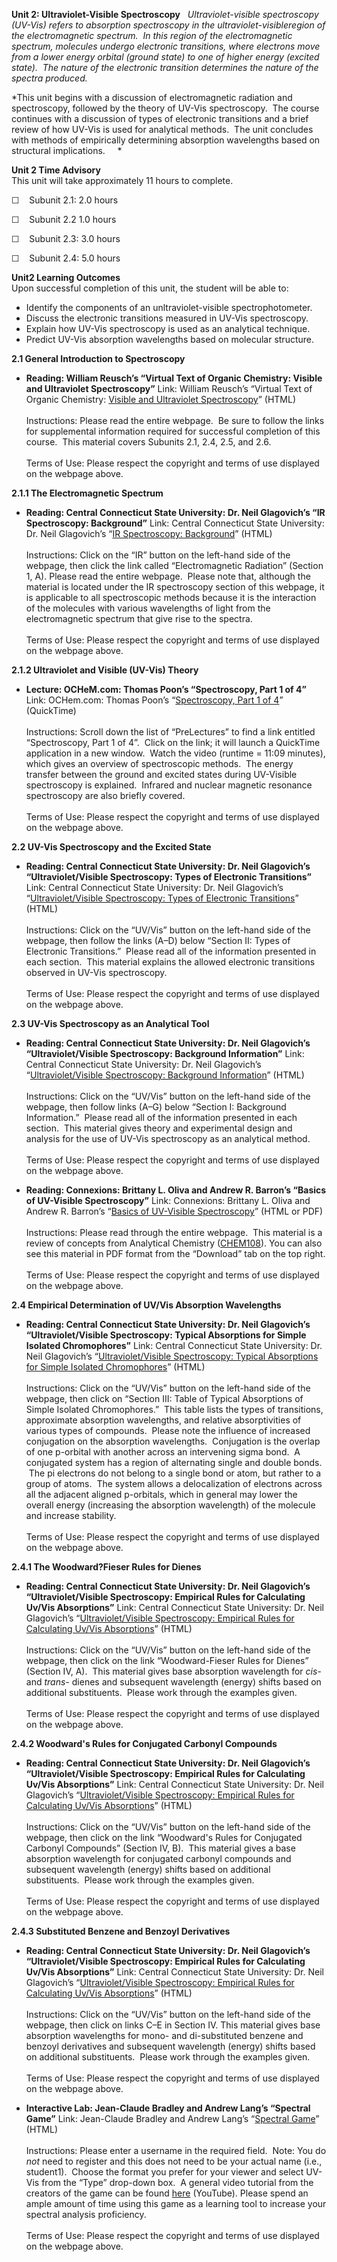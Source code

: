 **Unit 2: Ultraviolet-Visible Spectroscopy** <span id="2"></span> 
*Ultraviolet-visible spectroscopy (UV-Vis) refers to* *absorption
spectroscopy* *in the ultraviolet-visibleregion of the electromagnetic
spectrum.  In this region of the electromagnetic spectrum,
molecules* *undergo* *electronic transitions, where electrons move from
a lower energy orbital (ground state) to one of higher energy (excited
state).  The nature of the electronic transition determines the nature
of the spectra produced.*  
  
 *This unit begins with a discussion of electromagnetic radiation and
spectroscopy, followed by the theory of UV-Vis spectroscopy.  The course
continues with a discussion of types of electronic transitions and a
brief review of how UV-Vis is used for analytical methods.  The unit
concludes with methods of empirically determining absorption wavelengths
based on structural implications.     *

**Unit 2 Time Advisory**  
This unit will take approximately 11 hours to complete.  
  
 ☐    Subunit 2.1: 2.0 hours  
  
 ☐    Subunit 2.2 1.0 hours  
  
 ☐    Subunit 2.3: 3.0 hours  
  
 ☐    Subunit 2.4: 5.0 hours

**Unit2 Learning Outcomes**  
Upon successful completion of this unit, the student will be able to:  
  
-   Identify the components of an unltraviolet-visible
    spectrophotometer.
-   Discuss the electronic transitions measured in UV-Vis spectroscopy.
-   Explain how UV-Vis spectroscopy is used as an analytical technique.
-   Predict UV-Vis absorption wavelengths based on molecular structure.

**2.1 General Introduction to Spectroscopy** <span id="2.1"></span> 
-   **Reading: William Reusch’s “Virtual Text of Organic Chemistry:
    Visible and Ultraviolet Spectroscopy”**
    Link: William Reusch’s “Virtual Text of Organic Chemistry: [Visible
    and Ultraviolet
    Spectroscopy](http://www2.chemistry.msu.edu/faculty/reusch/VirtTxtJml/Spectrpy/UV-Vis/spectrum.htm#uv1)”
    (HTML)  
        
     Instructions: Please read the entire webpage.  Be sure to follow
    the links for supplemental information required for successful
    completion of this course.  This material covers Subunits 2.1, 2.4,
    2.5, and 2.6.   
        
     Terms of Use: Please respect the copyright and terms of use
    displayed on the webpage above.

**2.1.1 The Electromagnetic Spectrum** <span id="2.1.1"></span> 
-   **Reading: Central Connecticut State University: Dr. Neil
    Glagovich’s “IR Spectroscopy: Background”**
    Link: Central Connecticut State University: Dr. Neil Glagovich’s
    “[IR Spectroscopy:
    Background](http://www.chemistry.ccsu.edu/glagovich/teaching/316/index.html)”
    (HTML)  
        
     Instructions: Click on the “IR” button on the left-hand side of the
    webpage, then click the link called “Electromagnetic Radiation”
    (Section 1, A). Please read the entire webpage.  Please note that,
    although the material is located under the IR spectroscopy section
    of this webpage, it is applicable to all spectroscopic methods
    because it is the interaction of the molecules with various
    wavelengths of light from the electromagnetic spectrum that give
    rise to the spectra.  
        
     Terms of Use: Please respect the copyright and terms of use
    displayed on the webpage above.

**2.1.2 Ultraviolet and Visible (UV-Vis) Theory** <span
id="2.1.2"></span> 
-   **Lecture: OCHeM.com: Thomas Poon’s “Spectroscopy, Part 1 of 4”**
    Link: OCHem.com: Thomas Poon’s “[Spectroscopy, Part 1 of
    4](http://ochem.jsd.claremont.edu/tutorials.htm)” (QuickTime)  
        
     Instructions: Scroll down the list of “PreLectures” to find a link
    entitled “Spectroscopy, Part 1 of 4”.  Click on the link; it will
    launch a QuickTime application in a new window.  Watch the video
    (runtime = 11:09 minutes), which gives an overview of spectroscopic
    methods.  The energy transfer between the ground and excited states
    during UV-Visible spectroscopy is explained.  Infrared and nuclear
    magnetic resonance spectroscopy are also briefly covered.  
        
     Terms of Use: Please respect the copyright and terms of use
    displayed on the webpage above.

**2.2 UV-Vis Spectroscopy and the Excited State** <span
id="2.2"></span> 
-   **Reading: Central Connecticut State University: Dr. Neil
    Glagovich’s “Ultraviolet/Visible Spectroscopy: Types of Electronic
    Transitions”**
    Link: Central Connecticut State University: Dr. Neil Glagovich’s
    “[Ultraviolet/Visible Spectroscopy: Types of Electronic
    Transitions](http://www.chemistry.ccsu.edu/glagovich/teaching/316/index.html)”
    (HTML)  
        
     Instructions: Click on the “UV/Vis” button on the left-hand side of
    the webpage, then follow the links (A–D) below “Section II: Types of
    Electronic Transitions.”  Please read all of the information
    presented in each section.  This material explains the allowed
    electronic transitions observed in UV-Vis spectroscopy.    
        
     Terms of Use: Please respect the copyright and terms of use
    displayed on the webpage above.

**2.3 UV-Vis Spectroscopy as an Analytical Tool** <span
id="2.3"></span> 
-   **Reading: Central Connecticut State University: Dr. Neil
    Glagovich’s “Ultraviolet/Visible Spectroscopy: Background
    Information”**
    Link: Central Connecticut State University: Dr. Neil Glagovich’s
    “[Ultraviolet/Visible Spectroscopy: Background
    Information](http://www.chemistry.ccsu.edu/glagovich/teaching/316/index.html)”
    (HTML)  
        
     Instructions: Click on the “UV/Vis” button on the left-hand side of
    the webpage, then follow links (A–G) below “Section I: Background
    Information.”  Please read all of the information presented in each
    section.  This material gives theory and experimental design and
    analysis for the use of UV-Vis spectroscopy as an analytical method.
       
        
     Terms of Use: Please respect the copyright and terms of use
    displayed on the webpage above.

-   **Reading: Connexions: Brittany L. Oliva and Andrew R. Barron’s
    “Basics of UV-Visible Spectroscopy”**
    Link: Connexions: Brittany L. Oliva and Andrew R. Barron’s “[Basics
    of UV-Visible
    Spectroscopy](http://cnx.org/content/m34525/latest/?collection=col10699/latest)”
    (HTML or PDF)  
        
     Instructions: Please read through the entire webpage.  This
    material is a review of concepts from Analytical Chemistry
    ([CHEM108](http://www.saylor.org/courses/chem108/)). You can also
    see this material in PDF format from the “Download” tab on the top
    right.  
        
     Terms of Use: Please respect the copyright and terms of use
    displayed on the webpage above.

**2.4 Empirical Determination of UV/Vis Absorption Wavelengths** <span
id="2.4"></span> 
-   **Reading: Central Connecticut State University: Dr. Neil
    Glagovich’s “Ultraviolet/Visible Spectroscopy: Typical Absorptions
    for Simple Isolated Chromophores”**
    Link: Central Connecticut State University: Dr. Neil Glagovich’s
    “[Ultraviolet/Visible Spectroscopy: Typical Absorptions for Simple
    Isolated
    Chromophores](http://www.chemistry.ccsu.edu/glagovich/teaching/316/index.html)”
    (HTML)  
        
     Instructions: Click on the “UV/Vis” button on the left-hand side of
    the webpage, then click on “Section III: Table of Typical
    Absorptions of Simple Isolated Chromophores.”  This table lists the
    types of transitions, approximate absorption wavelengths, and
    relative absorptivities of various types of compounds.  Please note
    the influence of increased conjugation on the absorption
    wavelengths.  Conjugation is the overlap of one p-orbital with
    another across an intervening sigma bond.  A conjugated system has a
    region of alternating single and double bonds.  The pi electrons do
    not belong to a single bond or atom, but rather to a group of
    atoms.  The system allows a delocalization of electrons across all
    the adjacent aligned p-orbitals, which in general may lower the
    overall energy (increasing the absorption wavelength) of the
    molecule and increase stability.  
        
     Terms of Use: Please respect the copyright and terms of use
    displayed on the webpage above.

**2.4.1 The Woodward?Fieser Rules for Dienes** <span id="2.4.1"></span> 
-   **Reading: Central Connecticut State University: Dr. Neil
    Glagovich’s “Ultraviolet/Visible Spectroscopy: Empirical Rules for
    Calculating Uv/Vis Absorptions”**
    Link: Central Connecticut State University: Dr. Neil Glagovich’s
    “[Ultraviolet/Visible Spectroscopy: Empirical Rules for Calculating
    Uv/Vis
    Absorptions](http://www.chemistry.ccsu.edu/glagovich/teaching/316/index.html)”
    (HTML)  
        
     Instructions: Click on the “UV/Vis” button on the left-hand side of
    the webpage, then click on the link “Woodward-Fieser Rules for
    Dienes” (Section IV, A).  This material gives base absorption
    wavelength for *cis-* and *trans-* dienes and subsequent wavelength
    (energy) shifts based on additional substituents.  Please work
    through the examples given.   
        
     Terms of Use: Please respect the copyright and terms of use
    displayed on the webpage above.

**2.4.2 Woodward's Rules for Conjugated Carbonyl Compounds** <span
id="2.4.2"></span> 
-   **Reading: Central Connecticut State University: Dr. Neil
    Glagovich’s “Ultraviolet/Visible Spectroscopy: Empirical Rules for
    Calculating Uv/Vis Absorptions”**
    Link: Central Connecticut State University: Dr. Neil Glagovich’s
    “[Ultraviolet/Visible Spectroscopy: Empirical Rules for Calculating
    Uv/Vis
    Absorptions](http://www.chemistry.ccsu.edu/glagovich/teaching/316/index.html)”
    (HTML)  
        
     Instructions: Click on the “UV/Vis” button on the left-hand side of
    the webpage, then click on the link “Woodward's Rules for Conjugated
    Carbonyl Compounds” (Section IV, B).  This material gives a base
    absorption wavelength for conjugated carbonyl compounds and
    subsequent wavelength (energy) shifts based on additional
    substituents.  Please work through the examples given.   
        
     Terms of Use: Please respect the copyright and terms of use
    displayed on the webpage above.

**2.4.3 Substituted Benzene and Benzoyl Derivatives** <span
id="2.4.3"></span> 
-   **Reading: Central Connecticut State University: Dr. Neil
    Glagovich’s “Ultraviolet/Visible Spectroscopy: Empirical Rules for
    Calculating Uv/Vis Absorptions”**
    Link: Central Connecticut State University: Dr. Neil Glagovich’s
    “[Ultraviolet/Visible Spectroscopy: Empirical Rules for Calculating
    Uv/Vis
    Absorptions](http://www.chemistry.ccsu.edu/glagovich/teaching/316/index.html)”
    (HTML)  
        
     Instructions: Click on the “UV/Vis” button on the left-hand side of
    the webpage, then click on links C–E in Section IV. This material
    gives base absorption wavelengths for mono- and di-substituted
    benzene and benzoyl derivatives and subsequent wavelength (energy)
    shifts based on additional substituents.  Please work through the
    examples given.  
        
     Terms of Use: Please respect the copyright and terms of use
    displayed on the webpage above.

-   **Interactive Lab: Jean-Claude Bradley and Andrew Lang’s “Spectral
    Game”**
    Link: Jean-Claude Bradley and Andrew Lang’s “[Spectral
    Game](http://spectralgame.com/)” (HTML)  
        
     Instructions: Please enter a username in the required field.  Note:
    You do *not* need to register and this does not need to be your
    actual name (i.e., student1).  Choose the format you prefer for your
    viewer and select UV-Vis from the “Type” drop-down box.  A general
    video tutorial from the creators of the game can be found
    [here](http://www.youtube.com/watch?v=Ygw3yXDCmaQ) (YouTube). Please
    spend an ample amount of time using this game as a learning tool to
    increase your spectral analysis proficiency.  
        
     Terms of Use: Please respect the copyright and terms of use
    displayed on the webpage above.   


